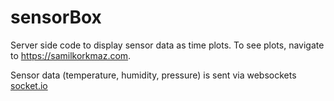 # sensorBox
Server side code to display sensor data as time plots. To see plots, navigate to https://samilkorkmaz.com.

Sensor data (temperature, humidity, pressure) is sent via websockets [socket.io](https://socket.io/)
